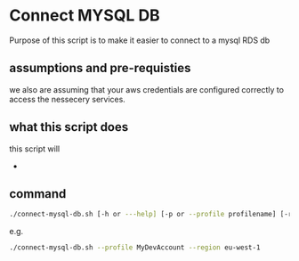 # Connect MYSQL DB

Purpose of this script is to make it easier to connect to a mysql RDS db

## assumptions and pre-requisties


we also are assuming that your aws credentials are configured correctly to access the nessecery services.


## what this script does

this script will

-


## command

```bash
./connect-mysql-db.sh [-h or ---help] [-p or --profile profilename] [-r or --region awsregion]
```

e.g.

```bash
./connect-mysql-db.sh --profile MyDevAccount --region eu-west-1
```

